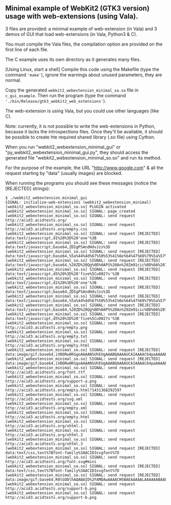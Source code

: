 Minimal example of WebKit2 (GTK3 version) usage with web-extensions (using Vala).
---------------------------------

3 files are provided: a minimal example of web-extension (in Vala) and 3 demos of GUI that load web-extensions (in Vala, Python3 & C).

You must compile the Vala files, the compilation option are provided on the first line of each file.

The C example uses its own directory as it generates many files.

[Using Linux, start a shell] Compile this code using the Makefile (type the command ```'make'```), ignore the warnings about unused parameters, they are normal.

Copy the generated ```webkit2_webextension_minimal_so.so``` file in ```c_gui_example```.
Then run the program (type the command ```'./bin/Release/gtk3_webkit2_web_extensions'```).

The web-extension is using Vala, but you could use other languages (like C).

Note: currently, it is not possible to write the web-extensions in Python, because it lacks the introspections files. Once they'll be available, it should be possible to create hte required shared library (.so file) using Cython.

When you run "webkit2_webextension_minimal_gui" or "py_webkit2_webextension_minimal_gui.py",
they should access the generated file "webkit2_webextension_minimal_so.so"
and run its method.

For the purpose of the example, the URL "http://www.google.com" &amp; all the request starting by "data" (usually images) are blocked.

When running the programs you should see these messages (notice the [REJECTED] strings):

```
$ ./webkit2_webextension_minimal_gui
SIGNAL: initialize-web-extensions (webkit2_webextension_minimal) 
[webkit2_webextension_minimal_so.so] PLUGIN activated
[webkit2_webextension_minimal_so.so] SIGNAL: page_created
[webkit2_webextension_minimal_so.so] SIGNAL: send request http://acid3.acidtests.org/
[webkit2_webextension_minimal_so.so] SIGNAL: send request http://acid3.acidtests.org/empty.css
[webkit2_webextension_minimal_so.so] SIGNAL: send request [REJECTED] data:text/javascript,d1%20%3D%20'one'%3B
[webkit2_webextension_minimal_so.so] SIGNAL: send request [REJECTED] data:text/javascript;base64,ZDIgPSAndHdvJzs%3D
[webkit2_webextension_minimal_so.so] SIGNAL: send request [REJECTED] data:text/javascript;base64,%5a%44%4d%67%50%53%41%6e%64%47%68%79%5a%57%55%6e%4f%77%3D%3D
[webkit2_webextension_minimal_so.so] SIGNAL: send request [REJECTED] data:text/javascript;base64,%20ZD%20Qg%0D%0APS%20An%20Zm91cic%0D%0A%207%20
[webkit2_webextension_minimal_so.so] SIGNAL: send request [REJECTED] data:text/javascript,d5%20%3D%20'five%5Cu0027s'%3B
[webkit2_webextension_minimal_so.so] SIGNAL: send request [REJECTED] data:text/javascript,d1%20%3D%20'one'%3B
[webkit2_webextension_minimal_so.so] SIGNAL: send request [REJECTED] data:text/javascript;base64,ZDIgPSAndHdvJzs%3D
[webkit2_webextension_minimal_so.so] SIGNAL: send request [REJECTED] data:text/javascript;base64,%5a%44%4d%67%50%53%41%6e%64%47%68%79%5a%57%55%6e%4f%77%3D%3D
[webkit2_webextension_minimal_so.so] SIGNAL: send request [REJECTED] data:text/javascript;base64,%20ZD%20Qg%0D%0APS%20An%20Zm91cic%0D%0A%207%20
[webkit2_webextension_minimal_so.so] SIGNAL: send request [REJECTED] data:text/javascript,d5%20%3D%20'five%5Cu0027s'%3B
[webkit2_webextension_minimal_so.so] SIGNAL: send request http://acid3.acidtests.org/empty.png
[webkit2_webextension_minimal_so.so] SIGNAL: send request http://acid3.acidtests.org/empty.txt
[webkit2_webextension_minimal_so.so] SIGNAL: send request http://acid3.acidtests.org/empty.html
[webkit2_webextension_minimal_so.so] SIGNAL: send request [REJECTED] data:image/gif;base64,iVBORw0KGgoAAAANSUhEUgAAABQAAAAUCAIAAAAC64paAAAABGdBTUEAAK%2FINwWK6QAAAAlwSFlzAAAASAAAAEgARslrPgAAABtJREFUOMtj%2FM9APmCiQO%2Bo5lHNo5pHNVNBMwAinAEnIWw89gAAACJ6VFh0U29mdHdhcmUAAHjac0zJT0pV8MxNTE8NSk1MqQQAL5wF1K4MqU0AAAAASUVORK5CYII%3D
[webkit2_webextension_minimal_so.so] SIGNAL: send request [REJECTED] data:image/gif;base64,iVBORw0KGgoAAAANSUhEUgAAABQAAAAUCAIAAAAC64paAAAABGdBTUEAAK%2FINwWK6QAAAAlwSFlzAAAASAAAAEgARslrPgAAABtJREFUOMtj%2FM9APmCiQO%2Bo5lHNo5pHNVNBMwAinAEnIWw89gAAACJ6VFh0U29mdHdhcmUAAHjac0zJT0pV8MxNTE8NSk1MqQQAL5wF1K4MqU0AAAAASUVORK5CYII%3D
[webkit2_webextension_minimal_so.so] SIGNAL: send request http://acid3.acidtests.org/font.ttf
[webkit2_webextension_minimal_so.so] SIGNAL: send request http://acid3.acidtests.org/support-a.png
[webkit2_webextension_minimal_so.so] SIGNAL: send request http://acid3.acidtests.org/empty.html?1431368292597
[webkit2_webextension_minimal_so.so] SIGNAL: send request http://acid3.acidtests.org/svg.xml
[webkit2_webextension_minimal_so.so] SIGNAL: send request http://acid3.acidtests.org/empty.xml
[webkit2_webextension_minimal_so.so] SIGNAL: send request http://acid3.acidtests.org/empty.html
[webkit2_webextension_minimal_so.so] SIGNAL: send request http://acid3.acidtests.org/xhtml.1
[webkit2_webextension_minimal_so.so] SIGNAL: send request http://acid3.acidtests.org/xhtml.2
[webkit2_webextension_minimal_so.so] SIGNAL: send request http://acid3.acidtests.org/xhtml.3
[webkit2_webextension_minimal_so.so] SIGNAL: send request [REJECTED] data:text/css,text%7Bfont-family%3AACID3svgfont%7D
[webkit2_webextension_minimal_so.so] SIGNAL: send request http://acid3.acidtests.org/font.svg#mini
[webkit2_webextension_minimal_so.so] SIGNAL: send request [REJECTED] data:text/css,text%7Bfont-family%3AACID3svgfont%7D
[webkit2_webextension_minimal_so.so] SIGNAL: send request [REJECTED] data:image/gif;base64,R0lGODlhAQABAID%2FAMDAwAAAACH5BAEAAAAALAAAAAABAAEAAAICRAEAOw%3D%3D
[webkit2_webextension_minimal_so.so] SIGNAL: send request http://acid3.acidtests.org/support-b.png
[webkit2_webextension_minimal_so.so] SIGNAL: send request http://acid3.acidtests.org/support-b.png
```

